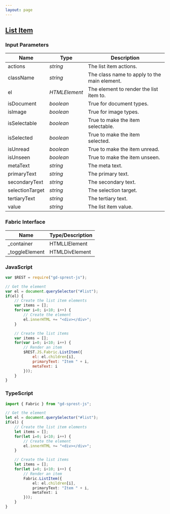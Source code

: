 ```yaml
---
layout: page
---
```


## [List Item](https://dev.office.com/fabric-js/Components/ListItem/ListItem.html)

### Input Parameters

| Name | Type | Description |
| --- | --- | --- |
| actions | _string_ | The list item actions. |
| className | _string_ | The class name to apply to the main element. |
| el | _HTMLElement_ | The element to render the list item to. |
| isDocument | _boolean_ | True for document types. |
| isImage | _boolean_ | True for image types. |
| isSelectable | _boolean_ | True to make the item selectable. |
| isSelected | _boolean_ | True to make the item selected. |
| isUnread | _boolean_ | True to make the item unread. |
| isUnseen | _boolean_ | True to make the item unseen. |
| metaText | _string_ | The meta text. |
| primaryText | _string_ | The primary text. |
| secondaryText | _string_ | The secondary text. |
| selectionTarget | _string_ | The selection target. |
| tertiaryText | _string_ | The tertiary text. |
| value | _string_ | The list item value. |

### Fabric Interface

| Name | Type/Description |
| --- | --- |
| \_container | HTMLLIElement |
| \_toggleElement | HTMLDivElement |

### JavaScript

```js
var $REST = require("gd-sprest-js");

// Get the element
var el = document.querySelector("#list");
if(el) {
    // Create the list item elements
    var items = [];
    for(var i=0; i<10; i++) {
        // Create the element
        el.innerHTML += "<div></div>";
    }

    // Create the list items
    var items = [];
    for(var i=0; i<10; i++) {
        // Render an item
        $REST.JS.Fabric.ListItem({
            el: el.children[i],
            primaryText: "Item " + i,
            metaText: i
        }));
    }
}
```

### TypeScript

```ts
import { Fabric } from "gd-sprest-js";

// Get the element
let el = document.querySelector("#list");
if(el) {
    // Create the list item elements
    let items = [];
    for(let i=0; i<10; i++) {
        // Create the element
        el.innerHTML += "<div></div>";
    }

    // Create the list items
    let items = [];
    for(let i=0; i<10; i++) {
        // Render an item
        Fabric.ListItem({
            el: el.children[i],
            primaryText: "Item " + i,
            metaText: i
        }));
    }
}
```
